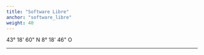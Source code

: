 ```yaml
---
title: "Software Libre"
anchor: "software_libre"
weight: 40
---
```


43° 18' 60" N 8° 18' 46" O

---
